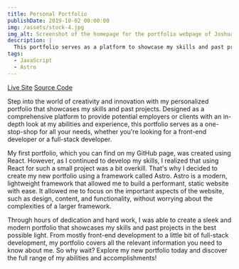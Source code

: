 ```yaml
---
title: Personal Portfolio
publishDate: 2019-10-02 00:00:00
img: /assets/stock-4.jpg
img_alt: Screenshot of the homepage for the portfolio webpage of Joshua Hovis.
description: |
  This portfolio serves as a platform to showcase my skills and past projects, providing potential employers or clients with a comprehensive look at my abilities and experience. Whether you need a front-end developer or more of a full-stack developer, I have got you covered!
tags:
  - JavaScript
  - Astro
---
```


<div class="links">
  <a href="http://www.joshuahovis.com/" class="links-site">Live Site</a>
  <a href="https://github.com/joshhovis/portfolio-astro" class="links-code">Source Code</a>
</div>

Step into the world of creativity and innovation with my personalized portfolio that showcases my skills and past projects. Designed as a comprehensive platform to provide potential employers or clients with an in-depth look at my abilities and experience, this portfolio serves as a one-stop-shop for all your needs, whether you're looking for a front-end developer or a full-stack developer.

My first portfolio, which you can find on my GitHub page, was created using React. However, as I continued to develop my skills, I realized that using React for such a small project was a bit overkill. That's why I decided to create my new portfolio using a framework called Astro. Astro is a modern, lightweight framework that allowed me to build a performant, static website with ease. It allowed me to focus on the important aspects of the website, such as design, content, and functionality, without worrying about the complexities of a larger framework.

Through hours of dedication and hard work, I was able to create a sleek and modern portfolio that showcases my skills and past projects in the best possible light. From mostly front-end development to a little bit of full-stack development, my portfolio covers all the relevant information you need to know about me. So why wait? Explore my new portfolio today and discover the full range of my abilities and accomplishments!
